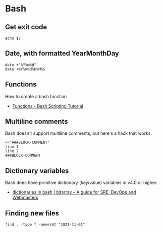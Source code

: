 # Bash

## Get exit code
```
echo $?
```

## Date, with formatted YearMonthDay
```
date +"%Y%m%d"
date +%Y%m%d%H%M%S
```

## Functions
How to create a bash function
* [Functions - Bash Scripting Tutorial](https://ryanstutorials.net/bash-scripting-tutorial/bash-functions.php)

## Multiline comments
Bash doesn't support multiline comments, but here's a hack that works.
```
<<'###BLOCK-COMMENT'
line 1
line 2
###BLOCK-COMMENT
```

## Dictionary variables
Bash does have primitive dictionary (key/value) variables in v4.0 or higher.
* [dictionaries in bash | bitarray - A guide for SRE, DevOps and Webmasters](https://www.bitarray.io/dictionaries-in-bash/)

## Finding new files
```find . -type f -newermt "2021-11-01"```
